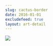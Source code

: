 ```yaml
---
slug: cactus-border
date: 2016-01-01
excludefeed: true
layout: art-detail
---
```

![](/art/cactus-border.webp)
